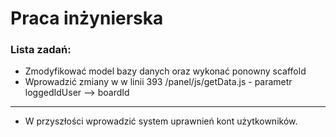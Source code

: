 # Praca inżynierska
### Lista zadań:
* Zmodyfikować model bazy danych oraz wykonać ponowny scaffold
* Wprowadzić zmiany w w linii 393 /panel/js/getData.js - parametr loggedIdUser --> boardId
---
* W przyszłości wprowadzić system uprawnień kont użytkowników.
